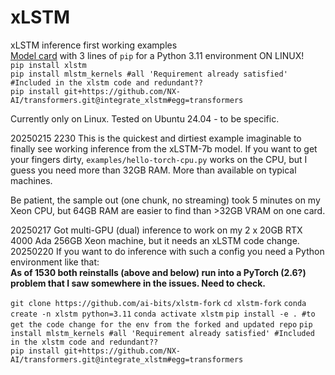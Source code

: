 # xLSTM
xLSTM inference first working examples<br>
[Model card](https://huggingface.co/NX-AI/xLSTM-7b) with 3 lines of `pip` for a Python 3.11 environment ON LINUX!<br>
`pip install xlstm`<br>
`pip install mlstm_kernels #all 'Requirement already satisfied' #Included in the xlstm code and redundant??`<br>
`pip install git+https://github.com/NX-AI/transformers.git@integrate_xlstm#egg=transformers`

Currently only on Linux. Tested on Ubuntu 24.04 - to be specific.

20250215 2230 This is the quickest and dirtiest example imaginable to finally see working inference from the xLSTM-7b model.
If you want to get your fingers dirty, `examples/hello-torch-cpu.py` works on the CPU, but I guess you need more than 32GB RAM. More than available on typical machines.

Be patient, the sample out (one chunk, no streaming) took 5 minutes on my Xeon CPU, but 64GB RAM are easier to find than >32GB VRAM on one card.

20250217 Got multi-GPU (dual) inference to work on my 2 x 20GB RTX 4000 Ada 256GB Xeon machine, but it needs an xLSTM code change.<br>
20250220 If you want to do inference with such a config you need a Python environment like that:<br>
**As of 1530 both reinstalls (above and below) run into a PyTorch (2.6?) problem that I saw somewhere in the issues. Need to check.**

`git clone https://github.com/ai-bits/xlstm-fork`
`cd xlstm-fork`
`conda create -n xlstm python=3.11`
`conda activate xlstm`
`pip install -e . #to get the code change for the env from the forked and updated repo`
`pip install mlstm_kernels #all 'Requirement already satisfied' #Included in the xlstm code and redundant??`<br>
`pip install git+https://github.com/NX-AI/transformers.git@integrate_xlstm#egg=transformers`
